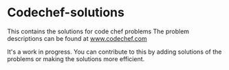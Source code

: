 # Codechef-solutions
This contains the solutions for code chef problems
The problem descriptions can be found at www.codechef.com

It's a work in progress. 
You can contribute to this by adding solutions of the problems or making the solutions more efficient.

